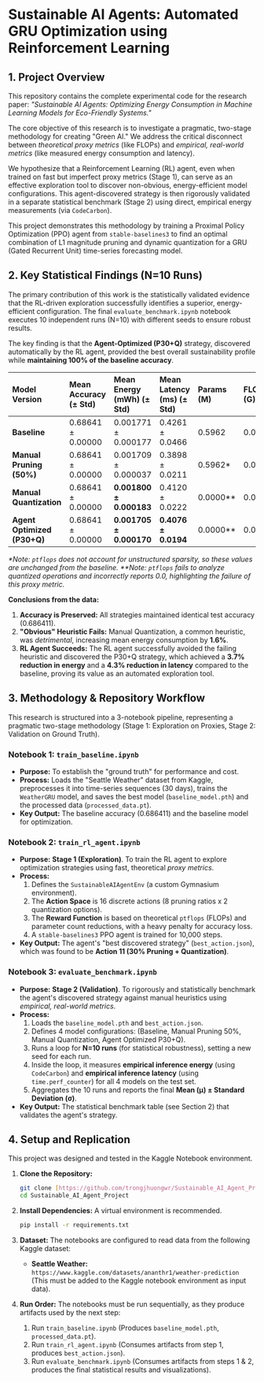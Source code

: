 # Sustainable AI Agents: Automated GRU Optimization using Reinforcement Learning

## 1. Project Overview

This repository contains the complete experimental code for the research paper: *"Sustainable AI Agents: Optimizing Energy Consumption in Machine Learning Models for Eco-Friendly Systems."*

The core objective of this research is to investigate a pragmatic, two-stage methodology for creating "Green AI." We address the critical disconnect between *theoretical proxy metrics* (like FLOPs) and *empirical, real-world metrics* (like measured energy consumption and latency).

We hypothesize that a Reinforcement Learning (RL) agent, even when trained on fast but imperfect proxy metrics (Stage 1), can serve as an effective exploration tool to discover non-obvious, energy-efficient model configurations. This agent-discovered strategy is then rigorously validated in a separate statistical benchmark (Stage 2) using direct, empirical energy measurements (via `CodeCarbon`).

This project demonstrates this methodology by training a Proximal Policy Optimization (PPO) agent from `stable-baselines3` to find an optimal combination of L1 magnitude pruning and dynamic quantization for a GRU (Gated Recurrent Unit) time-series forecasting model.

## 2. Key Statistical Findings (N=10 Runs)

The primary contribution of this work is the statistically validated evidence that the RL-driven exploration successfully identifies a superior, energy-efficient configuration. The final `evaluate_benchmark.ipynb` notebook executes 10 independent runs (N=10) with different seeds to ensure robust results.

The key finding is that the **Agent-Optimized (P30+Q)** strategy, discovered automatically by the RL agent, provided the best overall sustainability profile while **maintaining 100% of the baseline accuracy**.

| Model Version | Mean Accuracy (± Std) | Mean Energy (mWh) (± Std) | Mean Latency (ms) (± Std) | Params (M) | FLOPs (G) |
| :--- | :--- | :--- | :--- | :--- | :--- |
| **Baseline** | 0.68641 ± 0.00000 | 0.001771 ± 0.000177 | 0.4261 ± 0.0466 | 0.5962 | 0.0360 |
| **Manual Pruning (50%)** | 0.68641 ± 0.00000 | 0.001709 ± 0.000037 | 0.3898 ± 0.0211 | 0.5962\* | 0.0360\* |
| **Manual Quantization** | 0.68641 ± 0.00000 | **0.001800 ± 0.000183** | 0.4120 ± 0.0222 | 0.0000\*\* | 0.0000\*\* |
| **Agent Optimized (P30+Q)** | 0.68641 ± 0.00000 | **0.001705 ± 0.000170** | **0.4076 ± 0.0194** | 0.0000\*\* | 0.0000\*\* |

*\*Note: `ptflops` does not account for unstructured sparsity, so these values are unchanged from the baseline.*
*\*\*Note: `ptflops` fails to analyze quantized operations and incorrectly reports 0.0, highlighting the failure of this proxy metric.*

**Conclusions from the data:**
1.  **Accuracy is Preserved:** All strategies maintained identical test accuracy (0.686411).
2.  **"Obvious" Heuristic Fails:** Manual Quantization, a common heuristic, was *detrimental*, increasing mean energy consumption by **1.6%**.
3.  **RL Agent Succeeds:** The RL agent successfully avoided the failing heuristic and discovered the P30+Q strategy, which achieved a **3.7% reduction in energy** and a **4.3% reduction in latency** compared to the baseline, proving its value as an automated exploration tool.

## 3. Methodology & Repository Workflow

This research is structured into a 3-notebook pipeline, representing a pragmatic two-stage methodology (Stage 1: Exploration on Proxies, Stage 2: Validation on Ground Truth).

### Notebook 1: `train_baseline.ipynb`
* **Purpose:** To establish the "ground truth" for performance and cost.
* **Process:** Loads the "Seattle Weather" dataset from Kaggle, preprocesses it into time-series sequences (30 days), trains the `WeatherGRU` model, and saves the best model (`baseline_model.pth`) and the processed data (`processed_data.pt`).
* **Key Output:** The baseline accuracy (0.686411) and the baseline model for optimization.

### Notebook 2: `train_rl_agent.ipynb`
* **Purpose:** **Stage 1 (Exploration)**. To train the RL agent to explore optimization strategies using fast, theoretical *proxy metrics*.
* **Process:**
    1.  Defines the `SustainableAIAgentEnv` (a custom Gymnasium environment).
    2.  The **Action Space** is 16 discrete actions (8 pruning ratios x 2 quantization options).
    3.  The **Reward Function** is based on theoretical `ptflops` (FLOPs) and parameter count reductions, with a heavy penalty for accuracy loss.
    4.  A `stable-baselines3` PPO agent is trained for 10,000 steps.
* **Key Output:** The agent's "best discovered strategy" (`best_action.json`), which was found to be **Action 11 (30% Pruning + Quantization)**.

### Notebook 3: `evaluate_benchmark.ipynb`
* **Purpose:** **Stage 2 (Validation)**. To rigorously and statistically benchmark the agent's discovered strategy against manual heuristics using *empirical, real-world metrics*.
* **Process:**
    1.  Loads the `baseline_model.pth` and `best_action.json`.
    2.  Defines 4 model configurations: (Baseline, Manual Pruning 50%, Manual Quantization, Agent Optimized P30+Q).
    3.  Runs a loop for **N=10 runs** (for statistical robustness), setting a new seed for each run.
    4.  Inside the loop, it measures **empirical inference energy** (using `CodeCarbon`) and **empirical inference latency** (using `time.perf_counter`) for all 4 models on the test set.
    5.  Aggregates the 10 runs and reports the final **Mean (μ) ± Standard Deviation (σ)**.
* **Key Output:** The statistical benchmark table (see Section 2) that validates the agent's strategy.

## 4. Setup and Replication

This project was designed and tested in the Kaggle Notebook environment.

1.  **Clone the Repository:**
    ```bash
    git clone [https://github.com/trongjhuongwr/Sustainable_AI_Agent_Project.git](https://github.com/trongjhuongwr/Sustainable_AI_Agent_Project.git)
    cd Sustainable_AI_Agent_Project
    ```
2.  **Install Dependencies:**
    A virtual environment is recommended.
    ```bash
    pip install -r requirements.txt
    ```
3.  **Dataset:**
    The notebooks are configured to read data from the following Kaggle dataset:
    * **Seattle Weather:** `https://www.kaggle.com/datasets/ananthr1/weather-prediction` (This must be added to the Kaggle notebook environment as input data).

4.  **Run Order:**
    The notebooks must be run sequentially, as they produce artifacts used by the next step:
    1.  Run `train_baseline.ipynb` (Produces `baseline_model.pth`, `processed_data.pt`).
    2.  Run `train_rl_agent.ipynb` (Consumes artifacts from step 1, produces `best_action.json`).
    3.  Run `evaluate_benchmark.ipynb` (Consumes artifacts from steps 1 & 2, produces the final statistical results and visualizations).